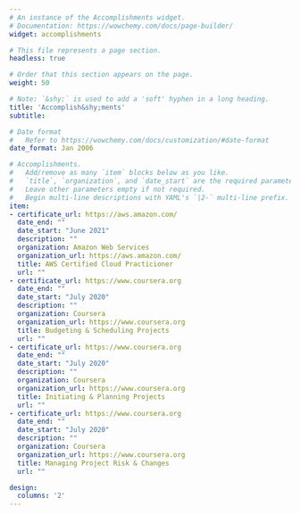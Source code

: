 ```yaml
---
# An instance of the Accomplishments widget.
# Documentation: https://wowchemy.com/docs/page-builder/
widget: accomplishments

# This file represents a page section.
headless: true

# Order that this section appears on the page.
weight: 50

# Note: `&shy;` is used to add a 'soft' hyphen in a long heading.
title: 'Accomplish&shy;ments'
subtitle:

# Date format
#   Refer to https://wowchemy.com/docs/customization/#date-format
date_format: Jan 2006

# Accomplishments.
#   Add/remove as many `item` blocks below as you like.
#   `title`, `organization`, and `date_start` are the required parameters.
#   Leave other parameters empty if not required.
#   Begin multi-line descriptions with YAML's `|2-` multi-line prefix.
item:
- certificate_url: https://aws.amazon.com/
  date_end: ""
  date_start: "June 2021"
  description: ""
  organization: Amazon Web Services
  organization_url: https://aws.amazon.com/
  title: AWS Certified Cloud Practicioner
  url: ""
- certificate_url: https://www.coursera.org
  date_end: ""
  date_start: "July 2020"
  description: ""
  organization: Coursera
  organization_url: https://www.coursera.org
  title: Budgeting & Scheduling Projects
  url: ""
- certificate_url: https://www.coursera.org
  date_end: ""
  date_start: "July 2020"
  description: ""
  organization: Coursera
  organization_url: https://www.coursera.org
  title: Initiating & Planning Projects
  url: ""
- certificate_url: https://www.coursera.org
  date_end: ""
  date_start: "July 2020"
  description: ""
  organization: Coursera
  organization_url: https://www.coursera.org
  title: Managing Project Risk & Changes
  url: ""

design:
  columns: '2' 
---
```

